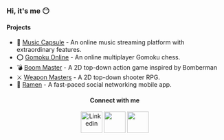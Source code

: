 ### Hi, it's me 😶

#### Projects

- 🎵 [Music Capsule](https://musiccapsule.netlify.app/) - An online music streaming platform with extraordinary features.
- ⭕ [Gomoku Online](https://gomokuonline.netlify.app/) - An online multiplayer Gomoku chess.
- 💣 [Boom Master](https://khaitruong922.itch.io/boom-master) - A 2D top-down action game inspired by Bomberman
- ⚔️ [Weapon Masters](https://khaitruong922.itch.io/weapon-masters) - A 2D top-down shooter RPG.
- 🍜 [Ramen](https://github.com/RamenTeam/ramen) - A fast-paced social networking mobile app.


<div align="center">
    <h4><b>Connect with me</b></h4>
    <a href="https://www.linkedin.com/in/khaitruong922" target="blank" style="text-decoration: none">
         <img width="50px" src="https://user-images.githubusercontent.com/56820749/137717727-79882d53-e076-453a-8b27-8a749702e4e9.png" alt="Linkedin"/>
    </a> 
    <a href="https://www.youtube.com/c/Tsuu2092" target="blank" style="text-decoration: none">
       <img width="50px" src="https://user-images.githubusercontent.com/56820749/137717539-2ca5a40c-09c6-4f15-9cda-444c755a82b1.png" />
    </a>
    <a href="https://codeforces.com/profile/tsuu2092" target="blank" style="text-decoration: none">
       <img width="50px" src="https://user-images.githubusercontent.com/56820749/198992039-b7ece347-469e-432c-a601-c8413505a4ed.png" />
    </a>
</div>
